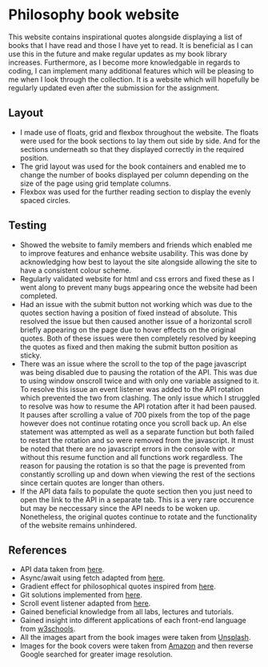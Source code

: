 # Philosophy book website
This website contains inspirational quotes alongside displaying a list of books that I have read and those I have yet to read. It is beneficial as I can use this in the future and make regular updates as my book library increases. Furthermore, as I become more knowledgable in regards to coding, I can implement many additional features which will be pleasing to me when I look through the collection. It is a website which will hopefully be regularly updated even after the submission for the assignment.
## Layout
- I made use of floats, grid and flexbox throughout the website. The floats were used for the book sections to lay them out side by side. And for the sections underneath so that they displayed correctly in the required position.
- The grid layout was used for the book containers and enabled me to change the number of books displayed per column depending on the size of the page using grid template columns.
- Flexbox was used for the further reading section to display the evenly spaced circles. 
## Testing 
- Showed the website to family members and friends which enabled me to improve features and enhance website usability. This was done by acknowledging how best to layout the site alongside allowing the site to have a consistent colour scheme.
- Regularly validated website for html and css errors and fixed these as I went along to prevent many bugs appearing once the website had been completed.
- Had an issue with the submit button not working which was due to the quotes section having a position of fixed instead of absolute. This resolved the issue but then caused another issue of a horizontal scroll briefly appearing on the page due to hover effects on the original quotes. Both of these issues were then completely resolved by keeping the quotes as fixed and then making the submit button position as sticky.
- There was an issue where the scroll to the top of the page javascript was being disabled due to pausing the rotation of the API. This was due to using window onscroll twice and with only one variable assigned to it. To resolve this issue an event listener was added to the API rotation which prevented the two from clashing. The only issue which I struggled to resolve was how to resume the API rotation after it had been paused. It pauses after scrolling a value of 700 pixels from the top of the page however does not continue rotating once you scroll back up. An else statement was attempted as well as a separate function but both failed to restart the rotation and so were removed from the javascript. It must be noted that there are no javascript errors in the console with or without this resume function and all functions work regardless. The reason for pausing the rotation is so that the page is prevented from constantly scrolling up and down when viewing the rest of the sections since certain quotes are longer than others. 
- If the API data fails to populate the quote section then you just need to open the link to the API in a separate tab. This is a very rare occurence but may be neccessary since the API needs to be woken up. Nonetheless, the original quotes continue to rotate and the functionality of the website remains unhindered. 
## References
- API data taken from [here](https://philosophy-quotes-api.glitch.me/quotes).
- Async/await using fetch adapted from [here](https://www.youtube.com/watch?v=h6Zo8cxCFoY).
- Gradient effect for philosophical quotes inspired from [here](https://www.youtube.com/watch?v=dhLcyBCJ0r4).
- Git solutions implemented from [here](https://www.atlassian.com/git/tutorials/using-branches).
- Scroll event listener adapted from [here](https://stackoverflow.com/questions/12522807/scroll-event-listener-javascript).
- Gained beneficial knowledge from all labs, lectures and tutorials.
- Gained insight into different applications of each front-end language from [w3schools](https://www.w3schools.com/).
- All the images apart from the book images were taken from [Unsplash](https://unsplash.com/).
- Images for the book covers were taken from [Amazon](https://www.amazon.co.uk/) and then reverse Google searched for greater image resolution.